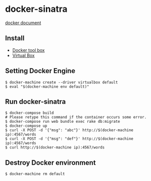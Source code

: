 # docker-sinatra

[docker document](https://gist.github.com/ababup1192/50eff1475681f9d8f67098ba9fdd92c5 "docker document")

## Install

- [Docker tool box](https://www.docker.com/products/docker-toolbox "Docker tool box")
- [Virtual Box](https://www.docker.com/products/docker-toolbox "Virtual Box")

## Setting Docker Engine

```
$ docker-machine create --driver virtualbox default
$ eval "$(docker-machine env default)"
```

## Run docker-sinatra

```
$ docker-compose build
# Please retype this command if the container occurs some error.
$ docker-compose run web bundle exec rake db:migrate
$ docker-compose up
$ curl -X POST -d '{"msg": "abc"}' http://$(docker-machine ip):4567/words
$ curl -X POST -d '{"msg": "def"}' http://$(docker-machine ip):4567/words
$ curl http://$(docker-machine ip):4567/words
```

## Destroy Docker environment
```
$ docker-machine rm default
```
